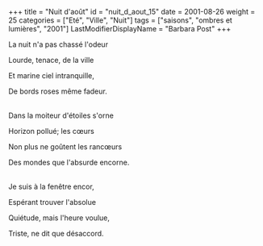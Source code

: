 +++
title = "Nuit d'août"
id = "nuit_d_aout_15"
date = 2001-08-26
weight = 25
categories = ["Eté", "Ville", "Nuit"]
tags = ["saisons", "ombres et lumières", "2001"]
LastModifierDisplayName = "Barbara Post"
+++

La nuit n'a pas chassé l'odeur

Lourde, tenace, de la ville

Et marine ciel intranquille,

De bords roses même fadeur.

 \
Dans la moiteur d'étoiles s'orne

Horizon pollué; les cœurs

Non plus ne goûtent les rancœurs

Des mondes que l'absurde encorne.

 \
Je suis à la fenêtre encor,

Espérant trouver l'absolue

Quiétude, mais l'heure voulue,

Triste, ne dit que désaccord.
